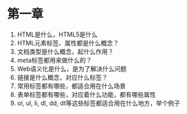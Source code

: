 # 第一章
1. HTML是什么，HTML5是什么
2. HTML元素标签、属性都是什么概念？
3. 文档类型是什么概念，起什么作用？
4. meta标签都用来做什么的？
5. Web语义化是什么，是为了解决什么问题
6. 链接是什么概念，对应什么标签？
7. 常用标签都有哪些，都适合用在什么场景
8. 表单标签都有哪些，对应着什么功能，都有哪些属性
9. ol, ul, li, dl, dd, dt等这些标签都适合用在什么地方，举个例子
